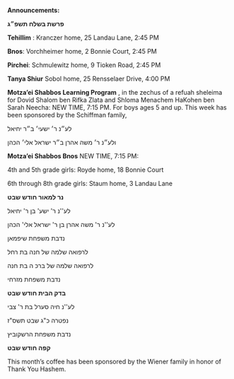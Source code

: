 **Announcements:**

**פרשת בשלח תשפ״ג**



**Tehillim** : Kranczer home, 25 Landau Lane, 2:45 PM

**Bnos**:  Vorchheimer home, 2 Bonnie Court, 2:45 PM

**Pirchei**: Schmulewitz home, 9 Tioken Road, 2:45 PM

**Tanya Shiur**  Sobol home, 25 Rensselaer Drive, 4:00 PM

**Motza’ei Shabbos Learning Program** , in the zechus of a refuah sheleima for Dovid Shalom ben Rifka Zlata and Shloma Menachem HaKohen ben Sarah Neecha: NEW TIME, 7:15 PM. For boys ages 5 and up. This week has been sponsored by the Schiffman family,

לע״נ ר׳ ישעי׳ ב״ר יחיאל

ולע״נ ר׳ משה אהרן ב״ר ישראל אלי׳ הכהן

**Motza’ei Shabbos Bnos** NEW TIME, 7:15 PM:

4th and 5th grade girls: Royde home, 18 Bonnie Court

6th through 8th grade girls: Staum home, 3 Landau Lane

**נר למאור חודש שבט**

לע''נ ר' ישע' בן ר' יחיאל

לע''נ ר' משה אהרן בן ר' ישראל אלי' הכהן

נדבת משפחת שיפמאן

לרפואה שלמה של חנה בת רחל

לרפואה שלמה של ברכ ה בת חנה

נדבת משפחת מזרחי 

**בדק הבית חודש שבט**

לע''נ חיה סערל בת ר' צבי

נפטרה כ"ג שבט תשס"ז

נדבת משפחת הרשקוביץ  

**קפה חודש שבט**  

This month’s coffee has been sponsored by the Wiener family in honor of Thank You Hashem.
